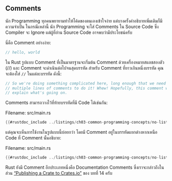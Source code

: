 ## Comments

นัก Programming ทุกคนพยายามทำให้โค้ดของตนเองเข้าใจง่าย แต่บางครั้งคำอธิบายเพิ่มเติมก็มีความจำเป็น ในกรณีเหล่านี้ นัก Programming จะใส่ Comments ใน Source Code ซึ่ง Compiler จะ Ignore แต่ผู้ที่อ่าน Source Code อาจพบว่ามีประโยชน์ครับ

นี่คือ Comment อย่างง่าย:

```rust
// hello, world
```

ใน Rust รูปแบบ Comment ที่เป็นมาตรฐานจะเริ่มต้น Comment ด้วยเครื่องหมายสแลชสองตัว (//) และ Comment จะดำเนินต่อไปจนสุดบรรทัด สำหรับ Comment ที่ยาวเกินหนึ่งบรรทัด คุณจะต้องใส่ `//` ในแต่ละบรรทัด ดังนี้:

```rust
// So we're doing something complicated here, long enough that we need
// multiple lines of comments to do it! Whew! Hopefully, this comment will
// explain what's going on.
```

Comments สามารถวางไว้ที่ท้ายบรรทัดที่มี Code ได้เช่นกัน:

<span class="filename">Filename: src/main.rs</span>

```rust
{{#rustdoc_include ../listings/ch03-common-programming-concepts/no-listing-24-comments-end-of-line/src/main.rs}}
```

แต่คุณจะเห็นการใช้งานในรูปแบบนี้บ่อยกว่า โดยมี Comment อยู่ในบรรทัดแยกต่างหากเหนือ Code ที่ Comment นั้นอธิบาย:

<span class="filename">Filename: src/main.rs</span>

```rust
{{#rustdoc_include ../listings/ch03-common-programming-concepts/no-listing-25-comments-above-line/src/main.rs}}
```

Rust ยังมี Comment อีกประเภทหนึ่งคือ Documentation Comments ซึ่งเราจะกล่าวถึงในส่วน [“Publishing a Crate to Crates.io”][publishing]<!-- ignore --> ของ บทที่ 14 ครับ


[publishing]: ch14-02-publishing-to-crates-io.html
